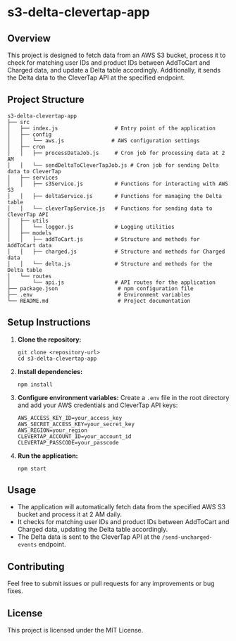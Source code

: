 # s3-delta-clevertap-app

## Overview
This project is designed to fetch data from an AWS S3 bucket, process it to check for matching user IDs and product IDs between AddToCart and Charged data, and update a Delta table accordingly. Additionally, it sends the Delta data to the CleverTap API at the specified endpoint.

## Project Structure
```
s3-delta-clevertap-app
├── src
│   ├── index.js                  # Entry point of the application
│   ├── config
│   │   └── aws.js               # AWS configuration settings
│   ├── cron
│   │   ├── processDataJob.js     # Cron job for processing data at 2 AM
│   │   └── sendDeltaToCleverTapJob.js # Cron job for sending Delta data to CleverTap
│   ├── services
│   │   ├── s3Service.js          # Functions for interacting with AWS S3
│   │   ├── deltaService.js       # Functions for managing the Delta table
│   │   └── cleverTapService.js   # Functions for sending data to CleverTap API
│   ├── utils
│   │   └── logger.js             # Logging utilities
│   ├── models
│   │   ├── addToCart.js          # Structure and methods for AddToCart data
│   │   ├── charged.js            # Structure and methods for Charged data
│   │   └── delta.js              # Structure and methods for the Delta table
│   └── routes
│       └── api.js                # API routes for the application
├── package.json                   # npm configuration file
├── .env                           # Environment variables
└── README.md                      # Project documentation
```

## Setup Instructions
1. **Clone the repository:**
   ```
   git clone <repository-url>
   cd s3-delta-clevertap-app
   ```

2. **Install dependencies:**
   ```
   npm install
   ```

3. **Configure environment variables:**
   Create a `.env` file in the root directory and add your AWS credentials and CleverTap API keys:
   ```
   AWS_ACCESS_KEY_ID=your_access_key
   AWS_SECRET_ACCESS_KEY=your_secret_key
   AWS_REGION=your_region
   CLEVERTAP_ACCOUNT_ID=your_account_id
   CLEVERTAP_PASSCODE=your_passcode
   ```

4. **Run the application:**
   ```
   npm start
   ```

## Usage
- The application will automatically fetch data from the specified AWS S3 bucket and process it at 2 AM daily.
- It checks for matching user IDs and product IDs between AddToCart and Charged data, updating the Delta table accordingly.
- The Delta data is sent to the CleverTap API at the `/send-uncharged-events` endpoint.

## Contributing
Feel free to submit issues or pull requests for any improvements or bug fixes.

## License
This project is licensed under the MIT License.